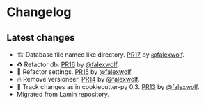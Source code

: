 # Changelog

## Latest changes

- :building_construction: Database file named like directory. [PR17](https://github.com/laminlabs/lamindb/pull/17) by [@falexwolf](https://github.com/falexwolf).
- :recycle: Refactor db. [PR16](https://github.com/laminlabs/lamindb/pull/16) by [@falexwolf](https://github.com/falexwolf).
- 🔧 Refactor settings. [PR15](https://github.com/laminlabs/lamindb/pull/15) by [@falexwolf](https://github.com/falexwolf).
- :fire: Remove versioneer. [PR14](https://github.com/laminlabs/lamindb/pull/14) by [@falexwolf](https://github.com/falexwolf).
- 👷 Track changes as in cookiecutter-py 0.3. [PR13](https://github.com/laminlabs/lamindb/pull/13) by [@falexwolf](https://github.com/falexwolf).
- Migrated from Lamin repository.
